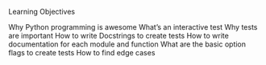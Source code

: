 Learning Objectives

Why Python programming is awesome What’s an interactive test Why tests are important How to write Docstrings to create tests How to write documentation for each module and function What are the basic option flags to create tests How to find edge cases
